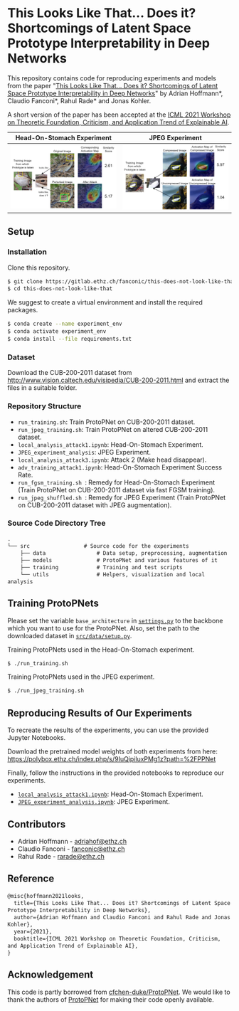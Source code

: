 # This Looks Like That... Does it? Shortcomings of Latent Space Prototype Interpretability in Deep Networks

This repository contains code for reproducing experiments and models from the paper "[This Looks Like That... Does it? Shortcomings of Latent Space Prototype Interpretability in Deep Networks](https://arxiv.org/abs/2105.02968)" by Adrian Hoffmann\*, Claudio Fanconi\*, Rahul Rade\* and Jonas Kohler. 

A short version of the paper has been accepted at the [ICML 2021 Workshop on Theoretic Foundation, Criticism, and Application Trend of Explainable AI](https://icml2021-xai.github.io/).


Head-On-Stomach Experiment            | JPEG Experiment
:-------------------------:|:-------------------------:
<img src="./misc/RN18-003-Clay_Colored_Sparrow_0042_797243-1165.png" width="500"/> | <img src="./misc/resnet34_2.png" width="500"/>

## Setup

### Installation

Clone this repository.
```bash
$ git clone https://gitlab.ethz.ch/fanconic/this-does-not-look-like-that
$ cd this-does-not-look-like-that
```

We suggest to create a virtual environment and install the required packages.
```bash
$ conda create --name experiment_env
$ conda activate experiment_env
$ conda install --file requirements.txt
```

### Dataset

Download the CUB-200-2011 dataset from http://www.vision.caltech.edu/visipedia/CUB-200-2011.html and extract the files in a suitable folder.

### Repository Structure

- `run_training.sh`: Train ProtoPNet on CUB-200-2011 dataset.
- `run_jpeg_training.sh`: Train ProtoPNet on altered CUB-200-2011 dataset.
- `local_analysis_attack1.ipynb`: Head-On-Stomach Experiment.
- `JPEG_experiment_analysis`: JPEG Experiment.
- `local_analysis_attack3.ipynb`: Attack 2 (Make head disappear).
- `adv_training_attack1.ipynb`: Head-On-Stomach Experiment Success Rate.
- `run_fgsm_training.sh `: Remedy for Head-On-Stomach Experiment (Train ProtoPNet on CUB-200-2011 dataset via fast FGSM training).
- `run_jpeg_shuffled.sh `: Remedy for JPEG Experiment (Train ProtoPNet on CUB-200-2011 dataset with JPEG augmentation).

### Source Code Directory Tree
```
.
└── src                 # Source code for the experiments
    ├── data                # Data setup, preprocessing, augmentation 
    ├── models              # ProtoPNet and various features of it
    ├── training            # Training and test scripts
    └── utils               # Helpers, visualization and local analysis
```

## Training ProtoPNets

Please set the variable `base_architecture` in [`settings.py`](settings.py) to the backbone which you want to use for the ProtoPNet. Also, set the path to the downloaded dataset in [`src/data/setup.py`](src/data/setup.py).

Training ProtoPNets used in the Head-On-Stomach experiment.
```bash
$ ./run_training.sh
```

Training ProtoPNets used in the JPEG experiment.
```bash
$ ./run_jpeg_training.sh
```

## Reproducing Results of Our Experiments

To recreate the results of the experiments, you can use the provided Jupyter Notebooks.

Download the pretrained model weights of both experiments from here:
https://polybox.ethz.ch/index.php/s/9IuQipiluxPMg1z?path=%2FPPNet

Finally, follow the instructions in the provided notebooks to reproduce our experiments.
- [`local_analysis_attack1.ipynb`](local_analysis_attack1.ipynb): Head-On-Stomach Experiment.
- [`JPEG_experiment_analysis.ipynb`](JPEG_experiment_analysis.ipynb): JPEG Experiment.


## Contributors
- Adrian Hoffmann - adriahof@ethz.ch
- Claudio Fanconi - fanconic@ethz.ch
- Rahul Rade - rarade@ethz.ch


## Reference

```
@misc{hoffmann2021looks,
  title={This Looks Like That... Does it? Shortcomings of Latent Space Prototype Interpretability in Deep Networks}, 
  author={Adrian Hoffmann and Claudio Fanconi and Rahul Rade and Jonas Kohler},
  year={2021},
  booktitle={ICML 2021 Workshop on Theoretic Foundation, Criticism, and Application Trend of Explainable AI},
}
```

## Acknowledgement

This code is partly borrowed from [cfchen-duke/ProtoPNet](https://github.com/cfchen-duke/ProtoPNet). We would like to thank the authors of [ProtoPNet](https://arxiv.org/abs/1806.10574) for making their code openly available.
